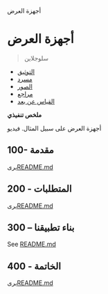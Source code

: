 أجهزة العرض

# أجهزة العرض

> سلوجلاين

-   [التوثيق](./DOCUMENTATION.md)
-   [مسرد](./GLOSSARY.md)
-   [الصور](./IMAGES.md)
-   [مراجع](./REFERENCES.md)
-   [القياس عن بعد](./TELEMETRY.md)

**ملخص تنفيذي**

أجهزة العرض على سبيل المثال. فيديو

## 100- مقدمة

يرى[README.md](./100/README.md)

## 200 - المتطلبات

يرى[README.md](./200/README.md)

## 300 – بناء تطبيقنا

See [README.md](./300/README.md)

## 400 - الخاتمة

يرى[README.md](./400/README.md)
